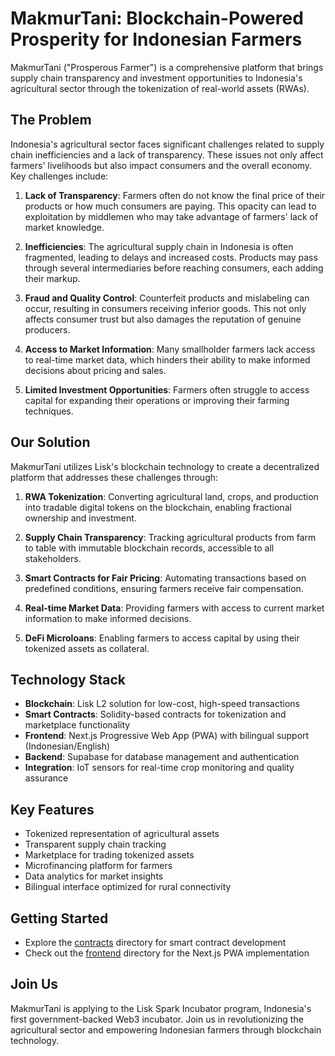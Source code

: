 # MakmurTani: Blockchain-Powered Prosperity for Indonesian Farmers

MakmurTani ("Prosperous Farmer") is a comprehensive platform that brings supply chain transparency and investment opportunities to Indonesia's agricultural sector through the tokenization of real-world assets (RWAs).

## The Problem

Indonesia's agricultural sector faces significant challenges related to supply chain inefficiencies and a lack of transparency. 
These issues not only affect farmers' livelihoods but also impact consumers and the overall economy. Key challenges include:

1. **Lack of Transparency**: Farmers often do not know the final price of their products or how much consumers are paying. This opacity can lead to exploitation by middlemen who may take advantage of farmers' lack of market knowledge.

2. **Inefficiencies**: The agricultural supply chain in Indonesia is often fragmented, leading to delays and increased costs. Products may pass through several intermediaries before reaching consumers, each adding their markup.

3. **Fraud and Quality Control**: Counterfeit products and mislabeling can occur, resulting in consumers receiving inferior goods. This not only affects consumer trust but also damages the reputation of genuine producers.

4. **Access to Market Information**: Many smallholder farmers lack access to real-time market data, which hinders their ability to make informed decisions about pricing and sales.

5. **Limited Investment Opportunities**: Farmers often struggle to access capital for expanding their operations or improving their farming techniques.

## Our Solution

MakmurTani utilizes Lisk's blockchain technology to create a decentralized platform that addresses these challenges through:

1. **RWA Tokenization**: Converting agricultural land, crops, and production into tradable digital tokens on the blockchain, enabling fractional ownership and investment.

2. **Supply Chain Transparency**: Tracking agricultural products from farm to table with immutable blockchain records, accessible to all stakeholders.

3. **Smart Contracts for Fair Pricing**: Automating transactions based on predefined conditions, ensuring farmers receive fair compensation.

4. **Real-time Market Data**: Providing farmers with access to current market information to make informed decisions.

5. **DeFi Microloans**: Enabling farmers to access capital by using their tokenized assets as collateral.

## Technology Stack

- **Blockchain**: Lisk L2 solution for low-cost, high-speed transactions
- **Smart Contracts**: Solidity-based contracts for tokenization and marketplace functionality
- **Frontend**: Next.js Progressive Web App (PWA) with bilingual support (Indonesian/English)
- **Backend**: Supabase for database management and authentication
- **Integration**: IoT sensors for real-time crop monitoring and quality assurance

## Key Features

- Tokenized representation of agricultural assets
- Transparent supply chain tracking
- Marketplace for trading tokenized assets
- Microfinancing platform for farmers
- Data analytics for market insights
- Bilingual interface optimized for rural connectivity

## Getting Started

- Explore the [contracts](./contracts) directory for smart contract development
- Check out the [frontend](./frontend) directory for the Next.js PWA implementation

## Join Us

MakmurTani is applying to the Lisk Spark Incubator program, Indonesia's first government-backed Web3 incubator. Join us in revolutionizing the agricultural sector and empowering Indonesian farmers through blockchain technology.
